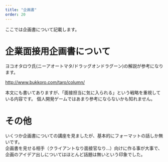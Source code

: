 ```yaml
---
title: "企画書"
order: 20
---
```


ここでは企画書について記載します。

# 企業面接用企画書について

ヨコオタロウ氏(ニーアオートマタ/ドラッグオンドラグーン)の解説が参考になります。

http://www.bukkoro.com/taro/column/

<Info>
本文にも書いてありますが、「面接担当に気に入られる」という戦略を重視している内容です。  
個人開発ゲームではあまり参考にならないかも知れません。
</Info>

# その他

いくつか企画書についての講座を見ましたが、基本的にフォーマットの話しか無いです。  
企画書を見せる相手（クライアントなり面接官なり…）向けに作る事が大事で、  
企画のアイデア出しについてはほとんど話題は無いという印象でした。
